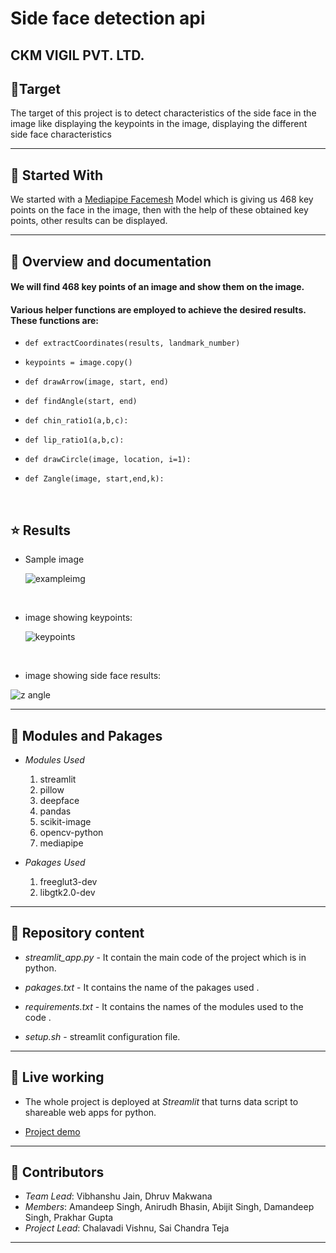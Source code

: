 # Side face detection api
## CKM VIGIL PVT. LTD.

## 🌟**Target**

The target of this project is to detect characteristics of the side face in the image like displaying the keypoints in the image, displaying the different side face characteristics  
    
    
---
## :star2: **Started With**

We started with a [Mediapipe Facemesh](https://google.github.io/mediapipe/solutions/face_mesh.html) Model which is giving us 468 key points on the face in the image, then with the help of these obtained key points, other results can be displayed.


---
## :star2: **Overview and documentation**
#### We will find 468 key points of an image and show them on the image.


#### Various helper functions are employed to achieve the desired results. These functions are:

- `def extractCoordinates(results, landmark_number)` 

- `keypoints = image.copy()`

- `def drawArrow(image, start, end)`

- `def findAngle(start, end)`

- `def chin_ratio1(a,b,c):`

- `def lip_ratio1(a,b,c):`

- `def drawCircle(image, location, i=1):`

- `def Zangle(image, start,end,k):`
<br>



## :star: Results
  
- Sample image
  
  ![exampleimg](https://github.com/ckmvigil/face-api-readme/blob/main/aaa.jpg)
<br/>








- image showing keypoints:

  ![keypoints]()
<br/>

- image showing side face results:

 ![z angle]()

---

## :star2: **Modules and Pakages**
    
- *Modules Used*
  1. streamlit
  1. pillow
  1. deepface
  1. pandas
  1. scikit-image
  1. opencv-python
  1. mediapipe
  
 - *Pakages Used*
    1. freeglut3-dev
    1. libgtk2.0-dev      
    

---
## :star2: **Repository content**
- *streamlit_app.py* - It contain the main code of the project which is in python.

- *pakages.txt* - It contains the name of the pakages used .

- *requirements.txt* - It contains the names of the modules used to the code .

- *setup.sh* - streamlit configuration file.




---
## :star2: **Live working**
- The whole project is deployed at _Streamlit_ that turns data script to shareable web apps for python.

- [Project demo](https://share.streamlit.io/ckmvigil/faceapi_v2/main)
---

## :star2: **Contributors**
-  *Team Lead*: Vibhanshu Jain, Dhruv Makwana
-  *Members*: Amandeep Singh, Anirudh Bhasin, Abijit Singh, Damandeep Singh, Prakhar Gupta
-  *Project Lead*: Chalavadi Vishnu, Sai Chandra Teja
---
